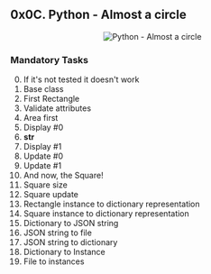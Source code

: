 ## 0x0C. Python - Almost a circle

<p align="center"><img src="https://s3.amazonaws.com/intranet-projects-files/holbertonschool-higher-level_programming+/331/giphy.mp4" alt="Python - Almost a circle" /></p>

### Mandatory Tasks
0. If it's not tested it doesn't work
1. Base class
2. First Rectangle
3. Validate attributes
4. Area first
5. Display #0
6. __str__
7. Display #1
8. Update #0
9. Update #1
10. And now, the Square!
11. Square size
12. Square update
13. Rectangle instance to dictionary representation
14. Square instance to dictionary representation
15. Dictionary to JSON string
16. JSON string to file
17. JSON string to dictionary
18. Dictionary to Instance
19. File to instances

